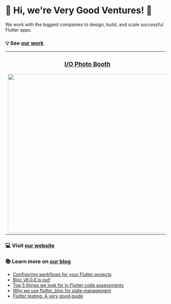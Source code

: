 # 🦄 Hi, we're Very Good Ventures! 🦄

We work with the biggest companies to design, build, and scale successful Flutter apps.

### 💡 See [our work][success_stories]

<div style="text-align: center">
    <table>
        <tr>
            <td style="text-align: center">
                <h3 align="center"><a href="https://verygood.ventures/success-stories/i-o-photo-booth?utm_source=github&utm_medium=readme&utm_campaign=photobooth">I/O Photo Booth</a></h3>
                <a href="https://verygood.ventures/success-stories/i-o-photo-booth?utm_source=github&utm_medium=readme&utm_campaign=photobooth">
                    <img src="https://uploads-ssl.webflow.com/5ee12d8e99cde2e20255c16c/60db81f0947f4b281d813a48_photo%20booth%20main.png" width="500"/>
                </a>
            </td>            
            <td style="text-align: center">
                <h3 align="center"><a href="https://verygood.ventures/success-stories/betterment?utm_source=github&utm_medium=readme&utm_campaign=betterment">Betterment</a></h3>
                <a href="https://verygood.ventures/success-stories/betterment?utm_source=github&utm_medium=readme&utm_campaign=betterment">
                    <img src="https://uploads-ssl.webflow.com/5ee12d8e99cde2e20255c16c/60808fe04994f8033e5f067e_Betterment%20Success.png" width="500"/>
                </a>
            </td>
        </tr>
    </table>
</div>

### 💻 Visit [our website][vgv_website]

### 📚 Learn more on [our blog][vgv_blog]
- [Configuring workflows for your Flutter projects][workflows]
- [Bloc v8.0.0 is out!][bloc_v8]
- [Top 5 things we look for in Flutter code assessments][5_things]
- [Why we use flutter_bloc for state management][why_bloc]
- [Flutter testing: A very good guide][flutter_testing]

[success_stories]: https://verygood.ventures/success-stories
[vgv_website]: https://verygood.ventures/
[workflows]: https://verygood.ventures/blog/configuring-workflows-for-your-flutter-projects?utm_source=github&utm_medium=readme&utm_campaign=workflows
[bloc_v8]: https://verygood.ventures/blog/bloc-v8-release?utm_source=github&utm_medium=readme&utm_campaign=vgvreadme_blocv8
[5_things]: https://verygood.ventures/blog/top-5-things-in-flutter-code-assessments?utm_source=github&utm_medium=readme&utm_campaign=vgvreadme_5_things
[why_bloc]: https://verygood.ventures/blog/why-we-use-flutter-bloc?utm_source=github&utm_medium=readme&utm_campaign=vgvreadme_why_bloc
[flutter_testing]:  https://verygood.ventures/blog/guide-to-flutter-testing?utm_source=github&utm_medium=readme&utm_campaign=vgvreadme_testing_guide
[vgv_blog]: https://verygood.ventures/blog?utm_source=github&utm_medium=readme&utm_campaign=vgvreadme_blog
